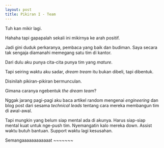 ```yaml
---
layout: post
title: Pikiran I - Team
---
```


Tuh kan mikir lagi.

Hahaha tapi gapapalah sekali ini mikirnya ke arah positif.

Jadi gini duduk perkaranya, pembaca yang baik dan budiman. Saya secara tak sengaja diamanahi memegang satu tim di kantor.

Dari dulu aku punya cita-cita punya tim yang *mature*.

Tapi seiring waktu aku sadar, *dream tream* itu bukan dibeli, tapi dibentuk.

Disinilah pikiran-pikiran bermunculan.

Gimana caranya ngebentuk *the dream team*?

Nggak jarang pagi-pagi aku baca artikel random mengenai *engineering* dan blog post dari sesama *technical leads* tentang cara mereka membangun tim di awal-awal.

Tapi mungkin yang belum siap mental ada di akunya. Harus siap-siap mental kuat untuk nge-push tim. Nyemangatin kalo mereka down. Assist waktu butuh bantuan. Support waktu lagi kesusahan.

Semangaaaaaaaaaaaat ~~~~~~~